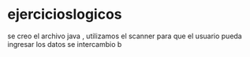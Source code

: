 # ejercicioslogicos
se creo el archivo java , utilizamos el scanner para que el usuario pueda ingresar los datos
se intercambio b 